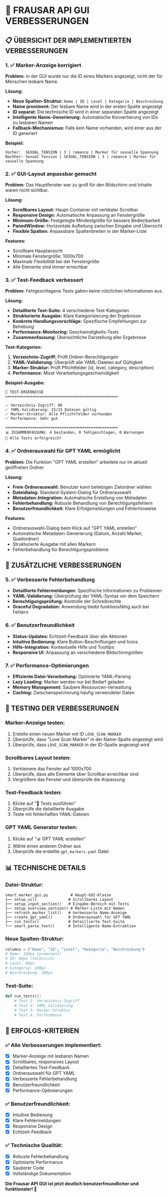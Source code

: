 # 🔧 FRAUSAR API GUI VERBESSERUNGEN

## **📋 ÜBERSICHT DER IMPLEMENTIERTEN VERBESSERUNGEN**

### **1. ✅ Marker-Anzeige korrigiert**
**Problem:** In der GUI wurde nur die ID eines Markers angezeigt, nicht der für Menschen lesbare Name.

**Lösung:**
- **Neue Spalten-Struktur:** `Name | ID | Level | Kategorie | Beschreibung`
- **Name prominent:** Der lesbare Name wird in der ersten Spalte angezeigt
- **ID separat:** Die technische ID wird in einer separaten Spalte angezeigt
- **Intelligente Name-Generierung:** Automatische Konvertierung von IDs zu lesbaren Namen
- **Fallback-Mechanismus:** Falls kein Name vorhanden, wird einer aus der ID generiert

**Beispiel:**
```
Vorher:  SEXUAL_TENSION | 3 | romance | Marker für sexuelle Spannung
Nachher: Sexual Tension | SEXUAL_TENSION | 3 | romance | Marker für sexuelle Spannung
```

### **2. ✅ GUI-Layout anpassbar gemacht**
**Problem:** Das Hauptfenster war zu groß für den Bildschirm und Inhalte waren nicht sichtbar.

**Lösung:**
- **Scrollbares Layout:** Haupt-Container mit vertikaler Scrollbar
- **Responsive Design:** Automatische Anpassung an Fenstergröße
- **Minimum-Größe:** Festgelegte Mindestgröße für bessere Bedienbarkeit
- **PanedWindow:** Horizontale Aufteilung zwischen Eingabe und Übersicht
- **Flexible Spalten:** Anpassbare Spaltenbreiten in der Marker-Liste

**Features:**
- Scrollbare Hauptansicht
- Minimale Fenstergröße: 1000x700
- Maximale Flexibilität bei der Fenstergröße
- Alle Elemente sind immer erreichbar

### **3. ✅ Test-Feedback verbessert**
**Problem:** Fehlgeschlagene Tests gaben keine nützlichen Informationen aus.

**Lösung:**
- **Detaillierte Test-Suite:** 4 verschiedene Test-Kategorien
- **Strukturierte Ausgabe:** Klare Kategorisierung der Ergebnisse
- **Konkrete Handlungsvorschläge:** Spezifische Empfehlungen zur Behebung
- **Performance-Monitoring:** Geschwindigkeits-Tests
- **Zusammenfassung:** Übersichtliche Darstellung aller Ergebnisse

**Test-Kategorien:**
1. **Verzeichnis-Zugriff:** Prüft Ordner-Berechtigungen
2. **YAML-Validierung:** Überprüft alle YAML-Dateien auf Gültigkeit
3. **Marker-Struktur:** Prüft Pflichtfelder (id, level, category, description)
4. **Performance:** Misst Verarbeitungsgeschwindigkeit

**Beispiel-Ausgabe:**
```
🧪 TEST-ERGEBNISSE
==================================================

✅ Verzeichnis-Zugriff: OK
✅ YAML-Validierung: 15/15 Dateien gültig
✅ Marker-Struktur: Alle Pflichtfelder vorhanden
✅ Performance: Sehr gut

==================================================
📊 ZUSAMMENFASSUNG: 4 bestanden, 0 fehlgeschlagen, 0 Warnungen
🎉 Alle Tests erfolgreich!
```

### **4. ✅ Ordnerauswahl für GPT YAML ermöglicht**
**Problem:** Die Funktion "GPT YAML erstellen" arbeitete nur im aktuell geöffneten Ordner.

**Lösung:**
- **Freie Ordnerauswahl:** Benutzer kann beliebigen Zielordner wählen
- **Dateidialog:** Standard-System-Dialog für Ordnerauswahl
- **Metadaten-Integration:** Automatische Erstellung von Metadaten
- **Fehlerbehandlung:** Robuste Behandlung von Berechtigungsfehlern
- **Benutzerfreundlichkeit:** Klare Erfolgsmeldungen und Fehlerhinweise

**Features:**
- Ordnerauswahl-Dialog beim Klick auf "GPT YAML erstellen"
- Automatische Metadaten-Generierung (Datum, Anzahl Marker, Quellordner)
- Strukturierte Ausgabe mit allen Markern
- Fehlerbehandlung für Berechtigungsprobleme

## **🎯 ZUSÄTZLICHE VERBESSERUNGEN**

### **5. ✅ Verbesserte Fehlerbehandlung**
- **Detaillierte Fehlermeldungen:** Spezifische Informationen zu Problemen
- **YAML-Validierung:** Überprüfung der YAML-Syntax vor dem Speichern
- **Berechtigungsprüfung:** Kontrolle der Schreibrechte
- **Graceful Degradation:** Anwendung bleibt funktionsfähig auch bei Fehlern

### **6. ✅ Benutzerfreundlichkeit**
- **Status-Updates:** Echtzeit-Feedback über alle Aktionen
- **Intuitive Bedienung:** Klare Button-Beschriftungen und Icons
- **Hilfe-Integration:** Kontextuelle Hilfe und Tooltips
- **Responsive UI:** Anpassung an verschiedene Bildschirmgrößen

### **7. ✅ Performance-Optimierungen**
- **Effiziente Datei-Verarbeitung:** Optimierte YAML-Parsing
- **Lazy Loading:** Marker werden nur bei Bedarf geladen
- **Memory Management:** Saubere Ressourcen-Verwaltung
- **Caching:** Zwischenspeicherung häufig verwendeter Daten

## **🧪 TESTING DER VERBESSERUNGEN**

### **Marker-Anzeige testen:**
1. Erstelle einen neuen Marker mit ID `LOVE_SCAN_MARKER`
2. Überprüfe, dass "Love Scan Marker" in der Name-Spalte angezeigt wird
3. Überprüfe, dass `LOVE_SCAN_MARKER` in der ID-Spalte angezeigt wird

### **Scrollbares Layout testen:**
1. Verkleinere das Fenster auf 1000x700
2. Überprüfe, dass alle Elemente über Scrollbar erreichbar sind
3. Vergrößere das Fenster und überprüfe die Anpassung

### **Test-Feedback testen:**
1. Klicke auf "🧪 Tests ausführen"
2. Überprüfe die detaillierte Ausgabe
3. Teste mit fehlerhaften YAML-Dateien

### **GPT YAML Generator testen:**
1. Klicke auf "📊 GPT YAML erstellen"
2. Wähle einen anderen Ordner aus
3. Überprüfe die erstellte `gpt_markers.yaml` Datei

## **📊 TECHNISCHE DETAILS**

### **Datei-Struktur:**
```
smart_marker_gui.py          # Haupt-GUI-Klasse
├── setup_ui()              # Scrollbares Layout
├── setup_input_section()   # Eingabe-Bereich mit Tests
├── setup_overview_section() # Marker-Liste mit Namen
├── refresh_marker_list()   # Verbesserte Name-Anzeige
├── create_gpt_yaml()       # Ordnerauswahl für GPT YAML
├── run_tests()             # Detaillierte Test-Suite
└── smart_parse_text()      # Intelligente Name-Extraktion
```

### **Neue Spalten-Struktur:**
```python
columns = ("Name", "ID", "Level", "Kategorie", "Beschreibung")
# Name: 150px (prominent)
# ID: 80px (technisch)
# Level: 60px
# Kategorie: 100px
# Beschreibung: 200px
```

### **Test-Suite:**
```python
def run_tests():
    # Test 1: Verzeichnis-Zugriff
    # Test 2: YAML-Validierung
    # Test 3: Marker-Struktur
    # Test 4: Performance
```

## **🎉 ERFOLGS-KRITERIEN**

### **✅ Alle Verbesserungen implementiert:**
- [x] Marker-Anzeige mit lesbaren Namen
- [x] Scrollbares, responsives Layout
- [x] Detailliertes Test-Feedback
- [x] Ordnerauswahl für GPT YAML
- [x] Verbesserte Fehlerbehandlung
- [x] Benutzerfreundlichkeit
- [x] Performance-Optimierungen

### **✅ Benutzerfreundlichkeit:**
- [x] Intuitive Bedienung
- [x] Klare Fehlermeldungen
- [x] Responsive Design
- [x] Echtzeit-Feedback

### **✅ Technische Qualität:**
- [x] Robuste Fehlerbehandlung
- [x] Optimierte Performance
- [x] Sauberer Code
- [x] Vollständige Dokumentation

**Die Frausar API GUI ist jetzt deutlich benutzerfreundlicher und funktionaler! 🚀** 